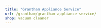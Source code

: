 ```yaml
---
title: "Grantham Appliance Service"
url: /grantham/grantham-appliance-service/
shop: vacuum cleaner
---
```


